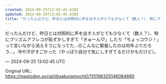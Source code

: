 ```yaml
---
created: 2024-09-25T13:02:45.630Z
updated: 2024-09-25T13:02:45.630Z
title: "だったんだけど、昨日とは対照的に声を出す人がとても少なくて（数人？）、特にプリズ[...]"
---
```


<p>だったんだけど、昨日とは対照的に声を出す人がとても少なくて（数人？）、特にプリズムアフレコが恥ずかしすぎて「きゅーん♡」したり「ちょっコウジ！」って言いながら消えそうになってた…😖こんなに緊張したのは何年ぶりだろう…。冷や汗がすごかった（やっぱり自分で気にしすぎてるだけかもだけど）。</p>

&mdash; 2024-09-25 13:02:45 UTC

Original URL: https://mastodon.social/@sakuramochi0/113198325146084660
